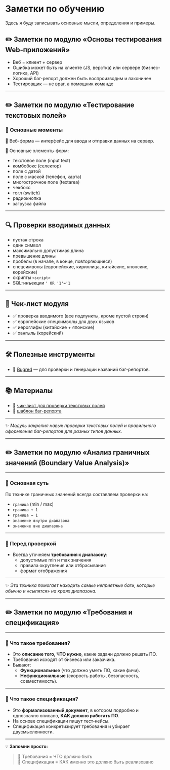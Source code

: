 # Заметки по обучению

Здесь я буду записывать основные мысли, определения и примеры.

## ✏️ Заметки по модулю «Основы тестирования Web-приложений»

- Веб = клиент + сервер
- Ошибка может быть на клиенте (JS, верстка) или сервере (бизнес-логика, API)
- Хороший баг-репорт должен быть воспроизводим и лаконичен
- Тестировщик — не враг, а помощник команде

---

## ✏️ Заметки по модулю «Тестирование текстовых полей»


### 🧩 Основные моменты
 📌 Веб-форма — интерфейс для ввода и отправки данных на сервер. 
 
 🔹 Основные элементы форм:
  - текстовое поле (input text)
  - комбобокс (селектор)
  - поле с датой
  - поле с маской (телефон, карта)
  - многострочное поле (textarea)
  - чекбокс
  - тогл (switch)
  - радиокнопка
  - загрузка файла

---

## 🔍 Проверки вводимых данных
- пустая строка
- один символ
- максимально допустимая длина
- превышение длины
- пробелы (в начале, в конце, повторяющиеся)
- спецсимволы (европейские, кириллица, китайские, японские, корейские)
- скрипты `<script>`
- SQL-инъекции `' OR '1'='1`

---

## 📝 Чек-лист модуля
- ✅ проверка вводимого (все подпункты, кроме пустой строки)
- ✅ европейские спецсимволы для двух языков
- ✅ иероглифы (китайские + японские)
- ✅ хангыль (корейский)

---

## 🛠 Полезные инструменты
- 🔗 [Bugred](http://bugred.ru/) — для проверки и генерации названий баг-репортов.

---

## 📚 Материалы
- 📄 [чик-лист для проверки текстовых полей](https://docs.google.com/spreadsheets/d/15JgSCfV3H25HMUsEzSEoInApNc2N_K-wBx27l3Jo8-4/edit?gid=0#gid=0)
- 📄 [шаблон баг-репорта](https://docs.google.com/spreadsheets/d/1viIFmEvQ9taKauFW5U3x6Mh1g3iXtnphLJ9B1LyiKpw/edit?gid=0#gid=0)

---

✨ *Модуль закрепил навык проверки текстовых полей и правильного оформления баг-репортов для разных типов данных.*

---

## ✏️ Заметки по модулю «Анализ граничных значений (Boundary Value Analysis)»

---

### 📌 Основная суть
По технике граничных значений всегда составляем проверки на:

- `граница` (min / max)
- `граница + 1`
- `граница − 1`
- `значение внутри диапазона`
- `значение вне диапазона`

---

### 🚀 Перед проверкой
- Всегда уточняем **требования к диапазону**:
  - допустимые min и max значения
  - правила округления или отбрасывания
  - формат отображения

---

✨ *Эта техника помогает находить самые неприятные баги, которые обычно и «сыпятся» на краях диапазона.*

---

## ✏️ Заметки по модулю «Требования и спецификация»

---

### 📌 Что такое требования?
- Это **описание того, ЧТО нужно**, какие задачи должно решать ПО.
- Требования исходят от бизнеса или заказчика.
- Бывают:
  - **Функциональные** (что должно уметь ПО, какие фичи).
  - **Нефункциональные** (скорость работы, безопасность, совместимость).

---

### 📌 Что такое спецификация?
- Это **формализованный документ**, в котором подробно и однозначно описано, **КАК должно работать ПО**.
- На основе спецификации пишут тест-кейсы.
- Спецификация конкретизирует требования и убирает двусмысленности.

---

💡 **Запомни просто:**  
> 🔹 Требования = ЧТО должно быть  
> 🔹 Спецификация = КАК именно это должно быть реализовано
